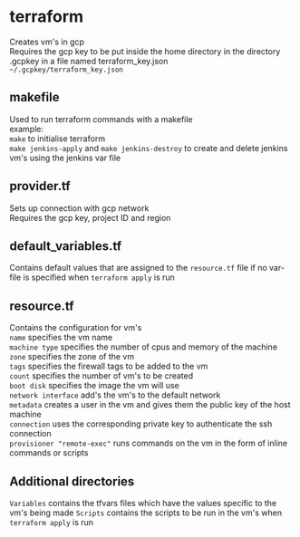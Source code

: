 # terraform
Creates vm's in gcp  
Requires the gcp key to be put inside the home directory in the directory .gcpkey in a file named terraform_key.json  
`~/.gcpkey/terraform_key.json`

## makefile
Used to run terraform commands with a makefile  
example:  
`make` to initialise terraform  
`make jenkins-apply` and `make jenkins-destroy` to create and delete jenkins vm's using the jenkins var file

## provider.tf
Sets up connection with gcp network  
Requires the gcp key, project ID and region  

## default_variables.tf
Contains default values that are assigned to the `resource.tf` file if no var-file is specified when `terraform apply` is run

## resource.tf
Contains the configuration for vm's  
`name` specifies the vm name  
`machine type` specifies the number of cpus and memory of the machine  
`zone` specifies the zone of the vm  
`tags` specifies the firewall tags to be added to the vm  
`count` specifies the number of vm's to be created  
`boot disk` specifies the image the vm will use  
`network interface` add's the vm's to the default network  
`metadata` creates a user in the vm and gives them the public key of the host machine  
`connection` uses the corresponding private key to authenticate the ssh connection  
`provisioner "remote-exec"` runs commands on the vm in the form of inline commands or scripts  

## Additional directories
`Variables` contains the tfvars files which have the values specific to the vm's being made
`Scripts` contains the scripts to be run in the vm's when `terraform apply` is run
